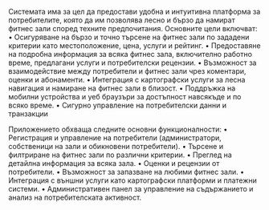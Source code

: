 Системата има за цел да предостави удобна и интуитивна платформа за потребителите, която да им позволява лесно и бързо да намират фитнес зали според техните предпочитания. Основните цели включват:
•	Осигуряване на бързо и точно търсене на фитнес зали по зададени критерии като местоположение, цена, услуги и рейтинг.
•	Предоставяне на подробна информация за всяка фитнес зала, включително работно време, предлагани услуги и потребителски рецензии.
•	Възможност за взаимодействие между потребители и фитнес зали чрез коментари, оценки и абонаменти.
•	Интеграция с картографски услуги за лесна навигация и намиране на фитнес зали в близост.
•	Поддръжка на мобилни устройства и уеб браузъри за достъпност навсякъде и по всяко време.
•	Сигурно управление на потребителски данни и транзакции


Приложението обхваща следните основни функционалности:
•	Регистрация и управление на потребители (администратори, собственици на зали и обикновени потребители).
•	Търсене и филтриране на фитнес зали по различни критерии.
•	Преглед на детайлна информация за всяка зала.
•	Оценки и рецензии от потребители.
•	Възможност за запазване на любими фитнес зали.
•	Интеграция с външни услуги като картографски платформи и платежни системи.
•	Административен панел за управление на съдържанието и анализ на потребителската активност.

